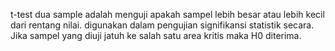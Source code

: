 t-test dua sample adalah menguji apakah sampel lebih besar atau lebih kecil dari rentang nilai. digunakan dalam pengujian  signifikansi statistik secara. Jika sampel yang diuji jatuh ke salah satu area kritis maka H0 diterima. 